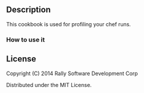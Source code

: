 ## Description
This cookbook is used for profiling your chef runs.

### How to use it

## License
Copyright (C) 2014 Rally Software Development Corp

Distributed under the MIT License.